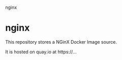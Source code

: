 nginx
# nginx

This repository stores a NGinX Docker Image source.

It is hosted on quay.io at https://...
